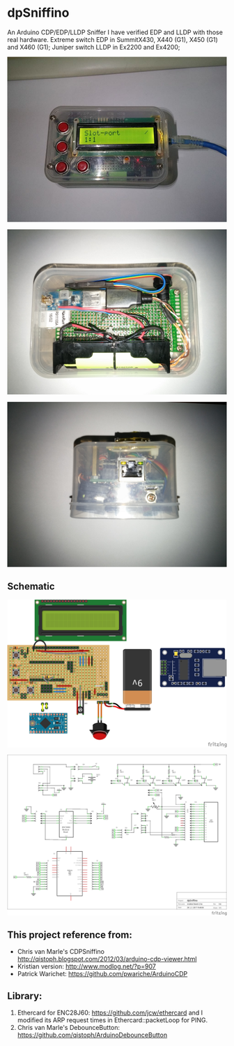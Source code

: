 # dpSniffino #
An Arduino CDP/EDP/LLDP Sniffer
I have verified EDP and LLDP with those real hardware. 
Extreme switch EDP in SummitX430, X440 (G1), X450 (G1) and X460 (G1);
Juniper switch LLDP in Ex2200 and Ex4200;


![Alt text](/photo/edp.jpg?raw=true "Trace EDP...")

![Alt text](/photo_pcb/back.jpg?raw=true "Back")

![Alt text](/photo_pcb/right.jpg?raw=true "Right")

## Schematic ##

![Alt text](/photo/component.jpg?raw=true "Component")

![Alt text](/photo/schematic.png?raw=true "Schematic")

## This project reference from: ##
- Chris van Marle's CDPSniffino http://qistoph.blogspot.com/2012/03/arduino-cdp-viewer.html
- Kristian version: http://www.modlog.net/?p=907
- Patrick Warichet: https://github.com/pwariche/ArduinoCDP

## Library: ##
1. Ethercard for ENC28J60: https://github.com/jcw/ethercard and I modified its ARP request times in Ethercard::packetLoop for PING.
2. Chris van Marle's DebounceButton: https://github.com/qistoph/ArduinoDebounceButton
